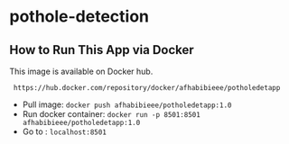 # pothole-detection

## How to Run This App via Docker
This image is available on Docker hub.
```
 https://hub.docker.com/repository/docker/afhabibieee/potholedetapp
```
- Pull image: `docker push afhabibieee/potholedetapp:1.0`
- Run docker container: `docker run -p 8501:8501 afhabibieee/potholedetapp:1.0`
- Go to : `localhost:8501`
